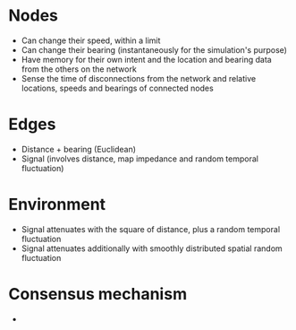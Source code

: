 # Nodes

- Can change their speed, within a limit
- Can change their bearing (instantaneously for the simulation's purpose)
- Have memory for their own intent and the location and bearing data from the others on the network
- Sense the time of disconnections from the network and relative locations, speeds and bearings of connected nodes

# Edges

- Distance + bearing (Euclidean)
- Signal (involves distance, map impedance and random temporal fluctuation)

# Environment

- Signal attenuates with the square of distance, plus a random temporal fluctuation
- Signal attenuates additionally with smoothly distributed spatial random fluctuation

# Consensus mechanism

- 
